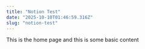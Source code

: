 ```yaml
---
title: "Notion Test"
date: "2025-10-10T01:46:59.316Z"
slug: "notion-test"
---
```



This is the home page and this is some basic content

